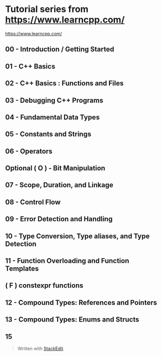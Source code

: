# Tutorial series from https://www.learncpp.com/
https://www.learncpp.com/

## 00 - Introduction / Getting Started

## 01 - C++ Basics

## 02 - C++ Basics : Functions and Files

## 03 - Debugging C++ Programs

## 04 - Fundamental Data Types

## 05 - Constants and Strings

## 06 - Operators

## Optional ( O ) - Bit Manipulation

## 07 - Scope, Duration, and Linkage

## 08 - Control Flow

## 09 - Error Detection and Handling

## 10 - Type Conversion, Type aliases, and Type Detection

## 11 - Function Overloading and Function Templates

## ( F ) constexpr functions

## 12 - Compound Types: References and Pointers

## 13 - Compound Types: Enums and Structs

## 15

> Written with [StackEdit](https://stackedit.io/).
<!--stackedit_data:
eyJoaXN0b3J5IjpbLTE5MDk0NTk4NDBdfQ==
-->